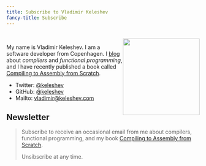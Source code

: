 ```yaml
---
title: Subscribe to Vladimir Keleshev
fancy-title: Subscribe
---
```


<br/>
<center><img src=./keleshev.jpg width=200 height=200 style=float:right /></center>

My name is Vladimir Keleshev.
I am a software developer from Copenhagen.
I [blog](/) about *compilers* and *functional programming*, and I have recently published a book called [Compiling to Assembly from Scratch](/compiling-to-assembly-from-scratch).

* Twitter: [\@keleshev](http://twitter.com/keleshev)
* GitHub: [\@keleshev](http://github.com/keleshev)
* Mailto: [vladimir@keleshev.com](mailto:vladimir@keleshev.com)

<!--* [Résumé](/about) -->


## Newsletter

> Subscribe to receive an occasional email from me about compilers, functional programming, and my book [Compiling to Assembly from Scratch](/compiling-to-assembly-from-scratch).
>
> <script async data-uid="8529ea38b4" src="https://motivated-writer-7421.ck.page/8529ea38b4/index.js"></script>
>
> Unsibscribe at any time.
>

